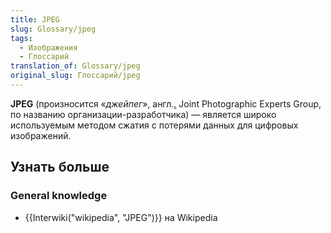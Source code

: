 ```yaml
---
title: JPEG
slug: Glossary/jpeg
tags:
  - Изображения
  - Глоссарий
translation_of: Glossary/jpeg
original_slug: Глоссарий/jpeg
---
```


**JPEG** (произносится «_джейпег_», англ.[.](https://ru.wikipedia.org/wiki/%D0%90%D0%BD%D0%B3%D0%BB%D0%B8%D0%B9%D1%81%D0%BA%D0%B8%D0%B9_%D1%8F%D0%B7%D1%8B%D0%BA) Joint Photographic Experts Group, по названию организации-разработчика) — является широко используемым методом сжатия с потерями данных для цифровых изображений.

## Узнать больше

### General knowledge

- {{Interwiki("wikipedia", "JPEG")}} на Wikipedia
